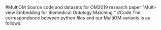 #MultiOM
Source code and datasets for OM2019 research paper "Multi-view Embedding for Biomedical Ontology Matching
"
#Code
The correspondence between python files and our MultiOM variants is as follows:
